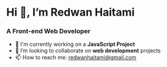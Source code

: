 # Hi 👋, I’m Redwan Haitami 
### A Front-end Web Developer
- 🔭 I'm currently working on a **JavaScript Project**
- 👯 I’m looking to collaborate on **web development** projects
- 📫 How to reach me: redwanhaitami@gmail.com
<!---
RedwanHaitami/RedwanHaitami is a ✨ special ✨ repository because its `README.md` (this file) appears on your GitHub profile.
You can click the Preview link to take a look at your changes.
--->
